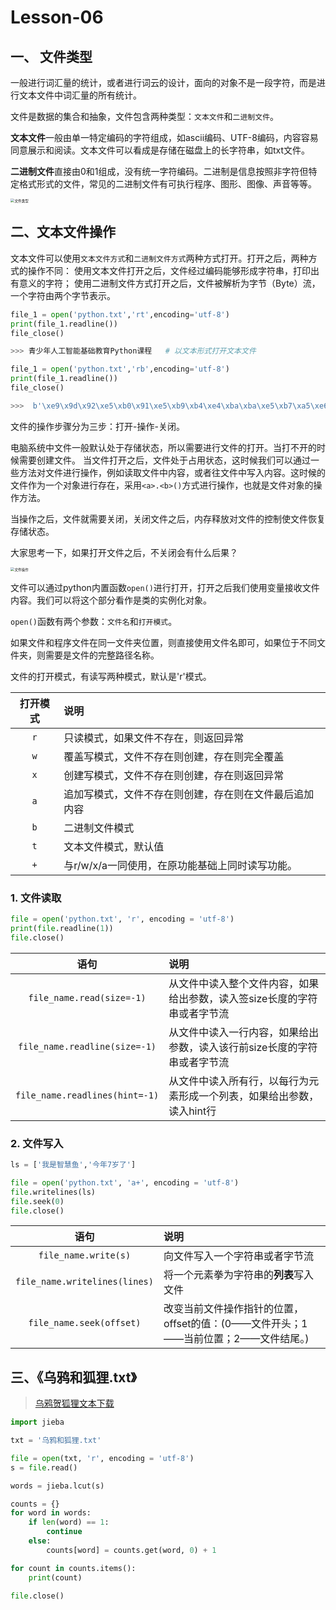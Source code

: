 # **Lesson-06**

## 一、 文件类型

一般进行词汇量的统计，或者进行词云的设计，面向的对象不是一段字符，而是进行文本文件中词汇量的所有统计。

文件是数据的集合和抽象，文件包含两种类型：`文本文件`和`二进制文件`。

**文本文件**一般由单一特定编码的字符组成，如ascii编码、UTF-8编码，内容容易同意展示和阅读。文本文件可以看成是存储在磁盘上的长字符串，如txt文件。

**二进制文件**直接由0和1组成，没有统一字符编码。二进制是信息按照非字符但特定格式形式的文件，常见的二进制文件有可执行程序、图形、图像、声音等等。

<img src='_media/3-6-1.png' alt='文件类型' style='zoom:40%;'/>

## 二、文本文件操作

文本文件可以使用`文本文件方式`和`二进制文件方式`两种方式打开。打开之后，两种方式的操作不同：
使用文本文件打开之后，文件经过编码能够形成字符串，打印出有意义的字符；
使用二进制文件方式打开之后，文件被解析为字节（Byte）流，一个字符由两个字节表示。

```python
file_1 = open('python.txt','rt',encoding='utf-8')
print(file_1.readline())
file_close()

>>> 青少年人工智能基础教育Python课程   # 以文本形式打开文本文件

file_1 = open('python.txt','rb',encoding='utf-8')
print(file_1.readline())
file_close()

>>>  b'\xe9\x9d\x92\xe5\xb0\x91\xe5\xb9\xb4\xe4\xba\xba\xe5\xb7\xa5\xe6\x99\xba\xe8\x83\xbd\xe5\x9f\xba\xe7\xa1\x80\xe6\x95\x99\xe8\x82\xb2python\xe8\xaf\xbe\xe7\xa8\x8b\r\n'   # 以二进制形式打开文本文件
```

文件的操作步骤分为三步：打开-操作-关闭。

电脑系统中文件一般默认处于存储状态，所以需要进行文件的打开。当打不开的时候需要创建文件。
当文件打开之后，文件处于占用状态，这时候我们可以通过一些方法对文件进行操作，例如读取文件中内容，或者往文件中写入内容。这时候的文件作为一个对象进行存在，采用`<a>.<b>()`方式进行操作，也就是文件对象的操作方法。

当操作之后，文件就需要关闭，关闭文件之后，内存释放对文件的控制使文件恢复存储状态。

大家思考一下，如果打开文件之后，不关闭会有什么后果？

<img src='_media/3-6-2.png' alt='文件操作' style='zoom:40%;'/>

文件可以通过python内置函数`open()`进行打开，打开之后我们使用变量接收文件内容。我们可以将这个部分看作是类的实例化对象。

`open()`函数有两个参数：`文件名`和`打开模式`。

如果文件和程序文件在同一文件夹位置，则直接使用文件名即可，如果位于不同文件夹，则需要是文件的完整路径名称。

文件的打开模式，有读写两种模式，默认是'r'模式。

|打开模式|说明|
|:---:|:---|
|`r`|只读模式，如果文件不存在，则返回异常|
|`w`|	覆盖写模式，文件不存在则创建，存在则完全覆盖|
|`x`|	创建写模式，文件不存在则创建，存在则返回异常|
|`a`|	追加写模式，文件不存在则创建，存在则在文件最后追加内容|
|`b`|	二进制文件模式|
|`t`|	文本文件模式，默认值|
|`+`|	与r/w/x/a一同使用，在原功能基础上同时读写功能。|

### 1. 文件读取

```python
file = open('python.txt', 'r', encoding = 'utf-8')
print(file.readline(1))
file.close()
```

|语句|说明|
|:---:|:---|
|`file_name.read(size=-1)`|从文件中读入整个文件内容，如果给出参数，读入签size长度的字符串或者字节流
|`file_name.readline(size=-1)`|从文件中读入一行内容，如果给出参数，读入该行前size长度的字符串或者字节流
|`file_name.readlines(hint=-1)`|从文件中读入所有行，以每行为元素形成一个列表，如果给出参数，读入hint行

### 2. 文件写入

```python
ls = ['我是智慧鱼','今年7岁了']

file = open('python.txt', 'a+', encoding = 'utf-8')
file.writelines(ls)
file.seek(0)
file.close()
```

|语句|说明|
|:---:|:---|
|`file_name.write(s)`|向文件写入一个字符串或者字节流
|`file_name.writelines(lines)`|将一个元素拳为字符串的**列表**写入文件
|`file_name.seek(offset)`|改变当前文件操作指针的位置，offset的值：(0——文件开头；1——当前位置；2——文件结尾。)

## 三、《乌鸦和狐狸.txt》


> <a href="_media/乌鸦和狐狸.txt" title="乌鸦和狐狸">乌鸦贺狐狸文本下载</a>

```python
import jieba

txt = '乌鸦和狐狸.txt'

file = open(txt, 'r', encoding = 'utf-8')
s = file.read()

words = jieba.lcut(s)

counts = {}
for word in words:
    if len(word) == 1:
        continue
    else:
        counts[word] = counts.get(word, 0) + 1

for count in counts.items():
    print(count)
    
file.close()

```